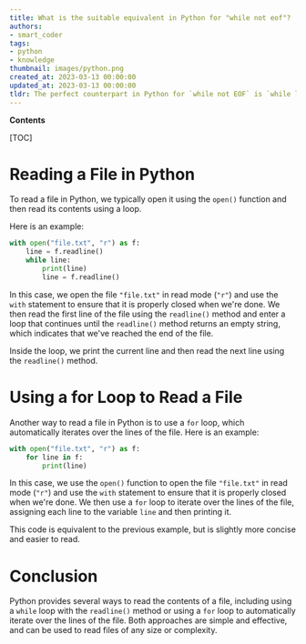 ```yaml
---
title: What is the suitable equivalent in Python for "while not eof"?
authors:
- smart_coder
tags:
- python
- knowledge
thumbnail: images/python.png
created_at: 2023-03-13 00:00:00
updated_at: 2023-03-13 00:00:00
tldr: The perfect counterpart in Python for `while not EOF` is `while line in file`.
---
```


**Contents**

[TOC]

# Reading a File in Python

To read a file in Python, we typically open it using the `open()` function and then read its contents using a loop. 

Here is an example:

```python
with open("file.txt", "r") as f:
    line = f.readline()
    while line:
        print(line)
        line = f.readline()
```

In this case, we open the file `"file.txt"` in read mode (`"r"`) and use the `with` statement to ensure that it is properly closed when we're done. We then read the first line of the file using the `readline()` method and enter a loop that continues until the `readline()` method returns an empty string, which indicates that we've reached the end of the file.

Inside the loop, we print the current line and then read the next line using the `readline()` method.

# Using a for Loop to Read a File

Another way to read a file in Python is to use a `for` loop, which automatically iterates over the lines of the file. Here is an example:

```python
with open("file.txt", "r") as f:
    for line in f:
        print(line)
```

In this case, we use the `open()` function to open the file `"file.txt"` in read mode (`"r"`) and use the `with` statement to ensure that it is properly closed when we're done. We then use a `for` loop to iterate over the lines of the file, assigning each line to the variable `line` and then printing it.

This code is equivalent to the previous example, but is slightly more concise and easier to read.

# Conclusion

Python provides several ways to read the contents of a file, including using a `while` loop with the `readline()` method or using a `for` loop to automatically iterate over the lines of the file. Both approaches are simple and effective, and can be used to read files of any size or complexity.

